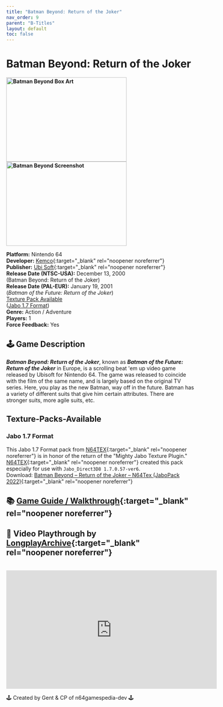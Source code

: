 ```yaml
---
title: "Batman Beyond: Return of the Joker"
nav_order: 9
parent: "B-Titles"
layout: default
toc: false
---
```


# Batman Beyond: Return of the Joker
<b>
<img src="https://gamepedia.cursecdn.com/gamia_gamepedia_en/thumb/6/6e/Front-Cover-Batman-Beyond-Return-of-the-Joker-NA-N64.jpg/450px-Front-Cover-Batman-Beyond-Return-of-the-Joker-NA-N64.jpg?version=ebf7a9265830b4e8644d5747c1bea580" alt="Batman Beyond Box Art" style="object-fit:cover;width:320px;height:224px"/>
<img src="https://images.launchbox-app.com/f0c9c2bd-28ed-46b9-b4e7-cd1992dc4861.jpg" alt="Batman Beyond Screenshot" style="object-fit:cover;width:320px;height:224px"/>
</b>

**Platform:** Nintendo 64  
**Developer:** [Kemco](https://en.wikipedia.org/wiki/Kemco){:target="_blank" rel="noopener noreferrer"}  
**Publisher:** [Ubi Soft](https://en.wikipedia.org/wiki/Ubisoft){:target="_blank" rel="noopener noreferrer"}  
**Release Date (NTSC-USA):** December 13, 2000  
(Batman Beyond: Return of the Joker)  
**Release Date (PAL-EUR):** January 19, 2001  
(*Batman of the Future: Return of the Joker*)  
[Texture Pack Available](#Texture-Packs-Available)  
([Jabo 1.7 Format](#Jabo-1.7-Format))  
**Genre:** Action / Adventure  
**Players:** 1  
**Force Feedback:** Yes  

## 🕹️ Game Description
<em><strong>Batman Beyond: Return of the Joker</strong></em>, known as <em><strong>Batman of the Future: Return of the Joker</strong></em> in Europe, is a scrolling beat 'em up video game released by Ubisoft for Nintendo 64. The game was released to coincide with the film of the same name, and is largely based on the original TV series. Here, you play as the new Batman, way off in the future. Batman has a variety of different suits that give him certain attributes. There are stronger suits, more agile suits, etc.

## Texture-Packs-Available
### Jabo 1.7 Format
This Jabo 1.7 Format pack from [N64TEX](https://www.n64textures.com){:target="_blank" rel="noopener noreferrer"} is in honor of the return of the "Mighty Jabo Texture Plugin."  
[N64TEX](https://www.n64textures.com){:target="_blank" rel="noopener noreferrer"} created this pack especially for use with `Jabo_Direct3D8 1.7.0.57-ver6`.  
Download: [Batman Beyond – Return of the Joker – N64Tex (JaboPack 2022)](https://www.n64textures.com/downloads/jabo-texture-packs/#Batman%20Beyond%20-%20Return%20of%20the%20Joker){:target="_blank" rel="noopener noreferrer"}

## 📚 [Game Guide / Walkthrough](https://gamefaqs.gamespot.com/n64/579006-batman-beyond-return-of-the-joker/faqs/23513){:target="_blank" rel="noopener noreferrer"}

## 🎥 Video Playthrough by [LongplayArchive](https://www.youtube.com/channel/UCM8XzXipyTsylZ_WsGKmdKQ){:target="_blank" rel="noopener noreferrer"}  
<br />
<iframe width="560" height="315" src="https://www.youtube.com/embed/0_jaABH6qzM" title="Batman Beyond – Longplay by LongplayArchive" frameborder="0" allowfullscreen></iframe>

🕹️ Created by Gent & CP of n64gamespedia-dev 🕹️

<!-- Vault Format: n64gamespedia-dev -->
<!-- Protocol Source: _vault-specs/format-protocol.md -->
